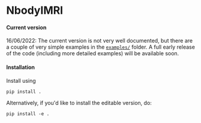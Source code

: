 # NbodyIMRI

#### Current version

16/06/2022: The current version is not very well documented, but there are a couple of very simple examples in the [`examples/`](examples) folder. A full early release of the code (including more detailed examples) will be available soon.

#### Installation

Install using 

```
pip install .
```

Alternatively, if you'd like to install the editable version, do:

```
pip install -e .
```



